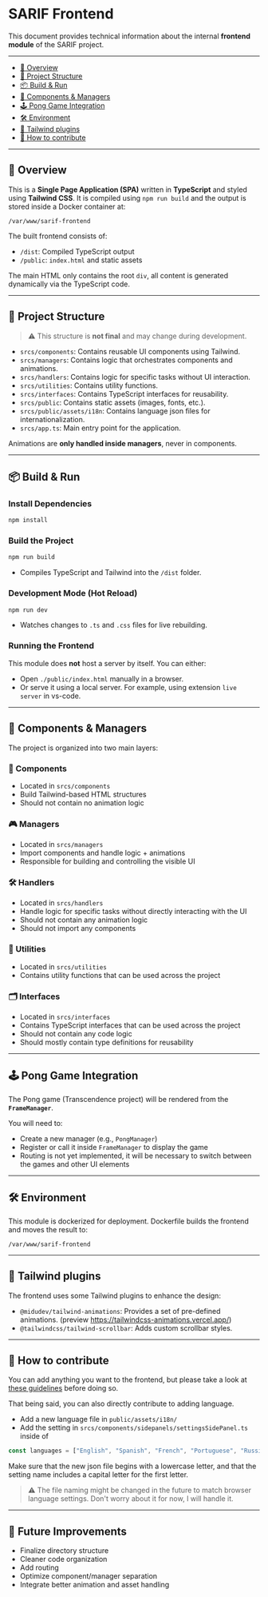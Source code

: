 # SARIF Frontend

This document provides technical information about the internal **frontend module** of the SARIF project.

---

- [🔧 Overview](#-overview)
- [📁 Project Structure](#-project-structure)
- [📦 Build & Run](#-build--run)
- [🧩 Components & Managers](#-components--managers)
- [🕹️ Pong Game Integration](#-pong-game-integration)
- [🛠️ Environment](#-environment)
- [🎨 Tailwind plugins](#-tailwind-plugins)
- [📝 How to contribute](#-how-to-contribute)

---

## 🔧 Overview

This is a **Single Page Application (SPA)** written in **TypeScript** and styled using **Tailwind CSS**. It is compiled using `npm run build` and the output is stored inside a Docker container at:

```
/var/www/sarif-frontend
```

The built frontend consists of:

- `/dist`: Compiled TypeScript output
- `/public`: `index.html` and static assets

The main HTML only contains the root `div`, all content is generated dynamically via the TypeScript code.

---

## 📁 Project Structure

> ⚠️ This structure is **not final** and may change during development.

- `srcs/components`: Contains reusable UI components using Tailwind.
- `srcs/managers`: Contains logic that orchestrates components and animations.
- `srcs/handlers`: Contains logic for specific tasks without UI interaction.
- `srcs/utilities`: Contains utility functions.
- `srcs/interfaces`: Contains TypeScript interfaces for reusability.
- `srcs/public`: Contains static assets (images, fonts, etc.).
- `srcs/public/assets/i18n`: Contains language json files for internationalization.
- `srcs/app.ts`: Main entry point for the application.

Animations are **only handled inside managers**, never in components.

---

## 📦 Build & Run

### Install Dependencies

```bash
npm install
```

### Build the Project

```bash
npm run build
```

- Compiles TypeScript and Tailwind into the `/dist` folder.

### Development Mode (Hot Reload)

```bash
npm run dev
```

- Watches changes to `.ts` and `.css` files for live rebuilding.

### Running the Frontend

This module does **not** host a server by itself. You can either:

- Open `./public/index.html` manually in a browser.
- Or serve it using a local server. For example, using extension `live server` in vs-code.

---

## 🧩 Components & Managers

The project is organized into two main layers:

### 🧱 Components

- Located in `srcs/components`
- Build Tailwind-based HTML structures
- Should not contain no animation logic

### 🎮 Managers

- Located in `srcs/managers`
- Import components and handle logic + animations
- Responsible for building and controlling the visible UI

### 🛠️ Handlers
- Located in `srcs/handlers`
- Handle logic for specific tasks without directly interacting with the UI
- Should not contain any animation logic
- Should not import any components

### 🧰 Utilities
- Located in `srcs/utilities`
- Contains utility functions that can be used across the project

### 🗂️ Interfaces
- Located in `srcs/interfaces`
- Contains TypeScript interfaces that can be used across the project
- Should not contain any code logic
- Should mostly contain type definitions for reusability

---

## 🕹️ Pong Game Integration

The Pong game (Transcendence project) will be rendered from the **`FrameManager`**.

You will need to:

- Create a new manager (e.g., `PongManager`)
- Register or call it inside `FrameManager` to display the game
- Routing is not yet implemented, it will be necessary to switch between the games and other UI elements

---

## 🛠️ Environment

This module is dockerized for deployment. Dockerfile builds the frontend and moves the result to:

```
/var/www/sarif-frontend
```

---

## 🎨 Tailwind plugins

The frontend uses some Tailwind plugins to enhance the design:
- `@midudev/tailwind-animations`: Provides a set of pre-defined animations. (preview https://tailwindcss-animations.vercel.app/)
- `@tailwindcss/tailwind-scrollbar`: Adds custom scrollbar styles.

---

## 📝 How to contribute

You can add anything you want to the frontend, but please take a look at [these guidelines](#-project-structure) before doing so.

That being said, you can also directly contribute to adding language.

- Add a new language file in `public/assets/i18n/`
- Add the setting in `srcs/components/sidepanels/settingsSidePanel.ts` inside of
```typescript
const languages = ["English", "Spanish", "French", "Portuguese", "Russian"];
```

Make sure that the new json file begins with a lowercase letter, and that the setting name includes a capital letter for the first letter.

> ⚠️ The file naming might be changed in the future to match browser language settings. Don't worry about it for now, I will handle it.

---

## 📝 Future Improvements

- Finalize directory structure
- Cleaner code organization
- Add routing
- Optimize component/manager separation
- Integrate better animation and asset handling
